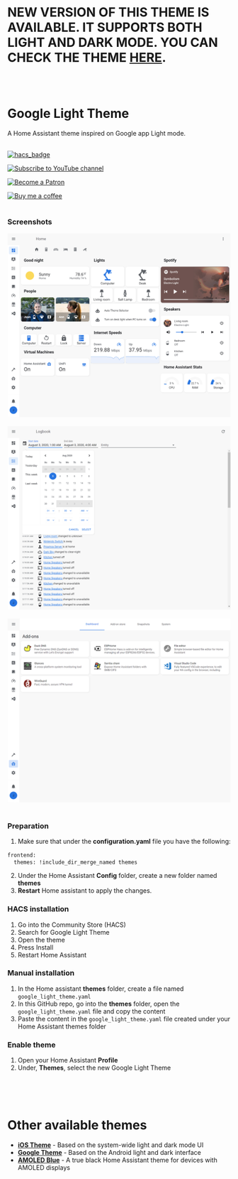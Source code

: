 # NEW VERSION OF THIS THEME IS AVAILABLE. IT SUPPORTS BOTH LIGHT AND DARK MODE. YOU CAN CHECK THE THEME [HERE](https://github.com/JuanMTech/google-theme).
<br />
<br />

# Google Light Theme

A Home Assistant theme inspired on Google app Light mode.
<br />
<br />

[![hacs_badge](https://img.shields.io/badge/HACS-Default-orange.svg?style=for-the-badge)](https://github.com/hacs/integration)

[![Subscribe to YouTube channel][youtube-sub-shield]][youtubesubscribe]

[![Become a Patron][become-a-patron-shield]][becomeapatron]

[![Buy me a coffee][buymeacoffee-shield]][buymeacoffee]
<br />
<br />

### Screenshots

![Google Light Modem 1](https://raw.githubusercontent.com/JuanMTech/google_light_theme/master/images/Google%20Light%20Mode%201.jpg)<br />
<br />
![Google Light Modem 2](https://raw.githubusercontent.com/JuanMTech/google_light_theme/master/images/Google%20Light%20Mode%202.jpg)<br />
<br />
![Google Light Modem 3](https://raw.githubusercontent.com/JuanMTech/google_light_theme/master/images/Google%20Light%20Mode%203.jpg)<br />
<br />

### Preparation
1. Make sure that under the **configuration.yaml** file you have the following:

```
frontend:
  themes: !include_dir_merge_named themes
```

2. Under the Home Assistant **Config** folder, create a new folder named **themes**
3. **Restart** Home assistant to apply the changes. 

### HACS installation
1. Go into the Community Store (HACS)
2. Search for Google Light Theme
3. Open the theme
4. Press Install
5. Restart Home Assistant

### Manual installation
1. In the Home assistant **themes** folder, create a file named `google_light_theme.yaml`
2. In this GitHub repo, go into the **themes** folder, open the `google_light_theme.yaml` file and copy the content
3. Paste the content in the `google_light_theme.yaml` file created under your Home Assistant themes folder

### Enable theme
1. Open your Home Assistant **Profile**
2. Under, **Themes**, select the new Google Light Theme

<br />
<br />
<br />

# Other available themes
- [**iOS Theme**](https://github.com/JuanMTech/ios-theme) - Based on the system-wide light and dark mode UI
- [**Google Theme**](https://github.com/JuanMTech/google-theme) - Based on the Android light and dark interface
- [**AMOLED Blue**](https://github.com/JuanMTech/amoled_blue) - A true black Home Assistant theme for devices with AMOLED displays


[buymeacoffee-shield]: https://i.imgur.com/Hzn2rM8.png
[buymeacoffee]: https://www.buymeacoffee.com/JuanMTech
[become-a-patron-shield]: https://i.imgur.com/U9BjCfc.png
[becomeapatron]: https://www.patreon.com/JuanMTech
[youtube-sub-shield]: https://i.imgur.com/6TAqHgi.png
[youtubesubscribe]: https://www.youtube.com/c/JuanMTech?sub_confirmation=1
